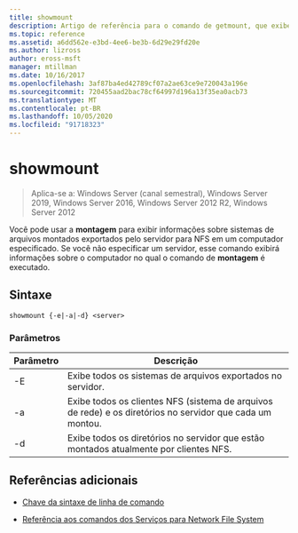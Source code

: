 ```yaml
---
title: showmount
description: Artigo de referência para o comando de getmount, que exibe informações sobre sistemas de arquivos montados exportados pelo servidor para NFS em um computador especificado.
ms.topic: reference
ms.assetid: a6dd562e-e3bd-4ee6-be3b-6d29e29fd20e
ms.author: lizross
author: eross-msft
manager: mtillman
ms.date: 10/16/2017
ms.openlocfilehash: 3af87ba4ed42789cf07a2ae63ce9e720043a196e
ms.sourcegitcommit: 720455aad2bac78cf64997d196a13f35ea0acb73
ms.translationtype: MT
ms.contentlocale: pt-BR
ms.lasthandoff: 10/05/2020
ms.locfileid: "91718323"
---
```

# <a name="showmount"></a>showmount

> Aplica-se a: Windows Server (canal semestral), Windows Server 2019, Windows Server 2016, Windows Server 2012 R2, Windows Server 2012

Você pode usar a **montagem** para exibir informações sobre sistemas de arquivos montados exportados pelo servidor para NFS em um computador especificado. Se você não especificar um servidor, esse comando exibirá informações sobre o computador no qual o comando de **montagem** é executado.

## <a name="syntax"></a>Sintaxe

```
showmount {-e|-a|-d} <server>
```

### <a name="parameters"></a>Parâmetros

| Parâmetro | Descrição |
|--|--|
| -E | Exibe todos os sistemas de arquivos exportados no servidor. |
| -a | Exibe todos os clientes NFS (sistema de arquivos de rede) e os diretórios no servidor que cada um montou. |
| -d | Exibe todos os diretórios no servidor que estão montados atualmente por clientes NFS. |

## <a name="additional-references"></a>Referências adicionais

- [Chave da sintaxe de linha de comando](command-line-syntax-key.md)

- [Referência aos comandos dos Serviços para Network File System](services-for-network-file-system-command-reference.md)
